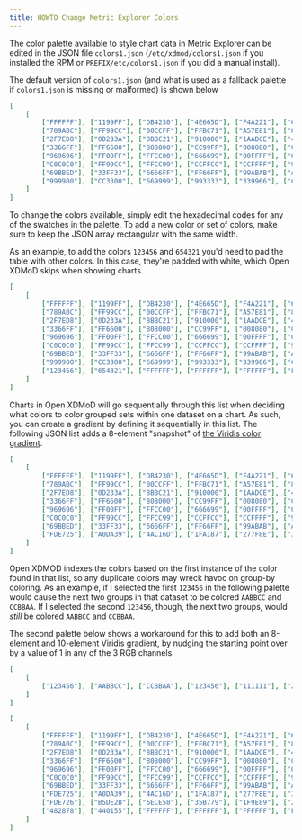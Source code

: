 ```yaml
---
title: HOWTO Change Metric Explorer Colors
---
```


The color palette available to style chart data in Metric Explorer can be edited
in the JSON file `colors1.json` (`/etc/xdmod/colors1.json` if you installed the RPM or
`PREFIX/etc/colors1.json` if you did a manual install).

The default version of `colors1.json` (and what is used as a fallback palette if `colors1.json` 
is missing or malformed) is shown below

```json
[
	[
		["FFFFFF"], ["1199FF"], ["DB4230"], ["4E665D"], ["F4A221"], ["66FF00"], ["33ABAB"], ["A88D95"], 
		["789ABC"], ["FF99CC"], ["00CCFF"], ["FFBC71"], ["A57E81"], ["8D4DFF"], ["FF6666"], ["CC99FF"],
		["2F7ED8"], ["0D233A"], ["8BBC21"], ["910000"], ["1AADCE"], ["492970"], ["F28F43"], ["77A1E5"], 
		["3366FF"], ["FF6600"], ["808000"], ["CC99FF"], ["008080"], ["CC6600"], ["9999FF"], ["99FF99"],
		["969696"], ["FF00FF"], ["FFCC00"], ["666699"], ["00FFFF"], ["00CCFF"], ["993366"], ["3AAAAA"], 
		["C0C0C0"], ["FF99CC"], ["FFCC99"], ["CCFFCC"], ["CCFFFF"], ["99CCFF"], ["339966"], ["FF9966"],
		["69BBED"], ["33FF33"], ["6666FF"], ["FF66FF"], ["99ABAB"], ["AB8722"], ["AB6565"], ["990099"],
		["999900"], ["CC3300"], ["669999"], ["993333"], ["339966"], ["C42525"], ["A6C96A"], ["111111"]
	]
]
```

To change the colors available, simply edit the hexadecimal codes for any of the swatches in the palette.
To add a new color or set of colors, make sure to keep the JSON array rectangular with the same width.

As an example, to add the colors `123456` and `654321` you'd need to pad the table with other colors. 
In this case, they're padded with white, which Open XDMoD skips when showing charts.

```json
[
	[
		["FFFFFF"], ["1199FF"], ["DB4230"], ["4E665D"], ["F4A221"], ["66FF00"], ["33ABAB"], ["A88D95"], 
		["789ABC"], ["FF99CC"], ["00CCFF"], ["FFBC71"], ["A57E81"], ["8D4DFF"], ["FF6666"], ["CC99FF"],
		["2F7ED8"], ["0D233A"], ["8BBC21"], ["910000"], ["1AADCE"], ["492970"], ["F28F43"], ["77A1E5"], 
		["3366FF"], ["FF6600"], ["808000"], ["CC99FF"], ["008080"], ["CC6600"], ["9999FF"], ["99FF99"],
		["969696"], ["FF00FF"], ["FFCC00"], ["666699"], ["00FFFF"], ["00CCFF"], ["993366"], ["3AAAAA"], 
		["C0C0C0"], ["FF99CC"], ["FFCC99"], ["CCFFCC"], ["CCFFFF"], ["99CCFF"], ["339966"], ["FF9966"],
		["69BBED"], ["33FF33"], ["6666FF"], ["FF66FF"], ["99ABAB"], ["AB8722"], ["AB6565"], ["990099"],
		["999900"], ["CC3300"], ["669999"], ["993333"], ["339966"], ["C42525"], ["A6C96A"], ["111111"],
		["123456"], ["654321"], ["FFFFFF"], ["FFFFFF"], ["FFFFFF"], ["FFFFFF"], ["FFFFFF"], ["FFFFFF"]
	]
]
```

Charts in Open XDMoD will go sequentially through this list when deciding what colors to color grouped sets within
one dataset on a chart. As such, you can create a gradient by defining it sequentially in this list. The
following JSON list adds a 8-element "snapshot" of [the Viridis color gradient](https://bids.github.io/colormap/).

```json
[
	[
		["FFFFFF"], ["1199FF"], ["DB4230"], ["4E665D"], ["F4A221"], ["66FF00"], ["33ABAB"], ["A88D95"], 
		["789ABC"], ["FF99CC"], ["00CCFF"], ["FFBC71"], ["A57E81"], ["8D4DFF"], ["FF6666"], ["CC99FF"],
		["2F7ED8"], ["0D233A"], ["8BBC21"], ["910000"], ["1AADCE"], ["492970"], ["F28F43"], ["77A1E5"], 
		["3366FF"], ["FF6600"], ["808000"], ["CC99FF"], ["008080"], ["CC6600"], ["9999FF"], ["99FF99"],
		["969696"], ["FF00FF"], ["FFCC00"], ["666699"], ["00FFFF"], ["00CCFF"], ["993366"], ["3AAAAA"], 
		["C0C0C0"], ["FF99CC"], ["FFCC99"], ["CCFFCC"], ["CCFFFF"], ["99CCFF"], ["339966"], ["FF9966"],
		["69BBED"], ["33FF33"], ["6666FF"], ["FF66FF"], ["99ABAB"], ["AB8722"], ["AB6565"], ["990099"],
		["FDE725"], ["A0DA39"], ["4AC16D"], ["1FA187"], ["277F8E"], ["365C8D"], ["46327E"], ["440154"]
	]
]
```

Open XDMOD indexes the colors based on the first instance of the color found in that list, 
so any duplicate colors may wreck havoc on group-by coloring. 
As an example, if I selected the first `123456` in the following
palette would cause the next two groups in that dataset to be colored `AABBCC` and `CCBBAA`. 
If I selected the second `123456`, though, the next two groups, would *still* be colored `AABBCC` and `CCBBAA`.

The second palette below shows a workaround for this to add both an 8-element and 10-element Viridis gradient, by 
nudging the starting point over by a value of 1 in any of the 3 RGB channels.

```json
[
	[
		["123456"], ["AABBCC"], ["CCBBAA"], ["123456"], ["111111"], ["222222"], ["333333"], ["444444"]
	]
]
```

```json
[
	[
		["FFFFFF"], ["1199FF"], ["DB4230"], ["4E665D"], ["F4A221"], ["66FF00"], ["33ABAB"], ["A88D95"], 
		["789ABC"], ["FF99CC"], ["00CCFF"], ["FFBC71"], ["A57E81"], ["8D4DFF"], ["FF6666"], ["CC99FF"],
		["2F7ED8"], ["0D233A"], ["8BBC21"], ["910000"], ["1AADCE"], ["492970"], ["F28F43"], ["77A1E5"], 
		["3366FF"], ["FF6600"], ["808000"], ["CC99FF"], ["008080"], ["CC6600"], ["9999FF"], ["99FF99"],
		["969696"], ["FF00FF"], ["FFCC00"], ["666699"], ["00FFFF"], ["00CCFF"], ["993366"], ["3AAAAA"], 
		["C0C0C0"], ["FF99CC"], ["FFCC99"], ["CCFFCC"], ["CCFFFF"], ["99CCFF"], ["339966"], ["FF9966"],
		["69BBED"], ["33FF33"], ["6666FF"], ["FF66FF"], ["99ABAB"], ["AB8722"], ["AB6565"], ["990099"],
		["FDE725"], ["A0DA39"], ["4AC16D"], ["1FA187"], ["277F8E"], ["365C8D"], ["46327E"], ["440154"],
		["FDE726"], ["B5DE2B"], ["6ECE58"], ["35B779"], ["1F9E89"], ["26828e"], ["31688E"], ["3E4989"], 
		["482878"], ["440155"], ["FFFFFF"], ["FFFFFF"], ["FFFFFF"], ["FFFFFF"], ["FFFFFF"], ["FFFFFF"]
	]
]
